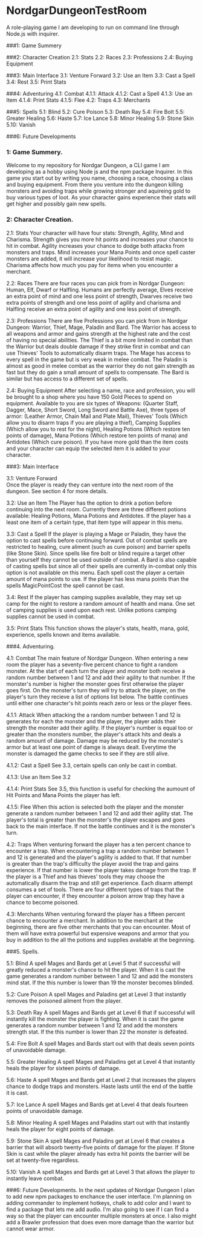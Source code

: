 # NordgarDungeonTestRoom
A role-playing game I am developing to run on command line through Node.js with inquirer.

###1: Game Summery

###2: Character Creation
2.1: Stats
2.2: Races
2.3: Professions
2.4: Buying Equipment

###3: Main Interface
3.1: Venture Forward
3.2: Use an Item
3.3: Cast a Spell
3.4: Rest
3.5: Print Stats

###4: Adventuring
4.1: Combat
4.1.1: Attack
4.1.2: Cast a Spell
4.1.3: Use an Item
4.1.4: Print Stats
4.1.5: Flee
4.2: Traps
4.3: Merchants

###5: Spells
5.1: Blind
5.2: Cure Poison
5.3: Death Ray
5.4: Fire Bolt
5.5: Greater Healing
5.6: Haste
5.7: Ice Lance
5.8: Minor Healing
5.9: Stone Skin
5.10: Vanish

###6: Future Developments



### 1: Game Summery.
Welcome to my repository for Nordgar Dungeon, a CLI game I am developing as a hobby using Node js and the npm package Inquirer.  In this game you start out by writing you name, choosing
a race, choosing a class and buying equipment.  From there you venture into the dungeon killing monsters and avoiding traps while growing stronger and aquireing gold to buy various types of
loot. As your character gains experience their stats will get higher and possibly gain new spells.

### 2: Character Creation.

2.1: Stats
Your character will have four stats: Strength, Agility, Mind and Charisma.  Strength gives you more hit points and increases your chance to hit in combat.  Agility increases your
chance to dodge both attacks from monsters and traps.  Mind increases your Mana Points and once spell caster monsters are added, it will increase your likelihood to resist magic. 
Charisma affects how much you pay for items when you encounter a merchant.

2.2: Races
There are four races you can pick from in Nordgar Dungeon: Human, Elf, Dwarf or Halfling.  Humans are perfectly average, Elves receive an extra point of mind and one less point of strength,
Dwarves receive two extra points of strength and one less point of agility and charisma and Halfling receive an extra point of agility and one less point of strength.

2.3: Professions
There are five Professions you can pick from in Nordgar Dungeon: Warrior, Thief, Mage, Paladin and Bard.  The Warrior has access to all weapons and armor and gains strength at the highest
rate and the cost of having no special abilities.  The Thief is a bit more limited in combat than the Warrior but deals double damage if they strike first in combat and can use Thieves'
Tools to automatically disarm traps.  The Mage has access to every spell in the game but is very weak in melee combat.  The Paladin is almost as good in melee combat as the warrior 
they do not gain strength as fast but they do gain a small amount of spells to compensate.  The Bard is similar but has access to a different set of spells.

2.4: Buying Equipment
After selecting a name, race and profession, you will be brought to a shop where you have 150 Gold Pieces to spend on equipment.  Available to you are six types of Weapons:
(Quarter Staff, Dagger, Mace, Short Sword, Long Sword and Battle Axe), three types of armor: (Leather Armor, Chain Mail and Plate Mail), Thieves' Tools (Which allow you to disarm traps if
you are playing a thief), Camping Supplies (Which allow you to rest for the night), Healing Potions (Which restore ten points of damage), Mana Potions (Which restore ten points of mana) and
Antidotes (Which cure poison).  If you have more gold than the item costs and your character can equip the selected item it is added to your character.

###3: Main Interface


3.1: Venture Forward			
Once the player is ready they can venture into the next room of the dungeon.  See section 4 for more details.

3.2: Use an Item
The Player has the option to drink a potion before continuing into the next room.  Currently there are three different potions available: Healing Potions, Mana Potions and Antidotes. If
the player has a least one item of a certain type, that item type will appear in this menu.

3.3: Cast a Spell
If the player is playing a Mage or Paladin, they have the option to cast spells before continuing forward.  Out of combat spells are restricted to healing, cure aliment (such as cure poison)
and barrier spells (like Stone Skin).  Since spells like fire bolt or blind require a target other than yourself they cannot be used outside of combat.  A Bard is also capable of casting
spells but since all of their spells are currently in-combat only this option is not available on this menu.  Each spell cost the player a certain amount of mana points to use.
If the player has less mana points than the spells MagicPointCost the spell cannot be cast.

3.4: Rest
If the player has camping supplies available, they may set up camp for the night to restore a random amount of health and mana.  One set of camping supplies is used upon each rest.
Unlike potions camping supplies cannot be used in combat.

3.5: Print Stats
This function shows the player's stats, health, mana, gold, experience, spells known and items available.

###4. Adventuring.


4.1: Combat
The main feature of Nordgar Dungeon. When entering a new room the player has a seventy-five percent chance to fight a random monster.  At the start of each turn the player and monster both
receive a random number between 1 and 12 and add their agility to that number.  If the monster's number is higher the monster goes first otherwise the player goes first.  On the monster's
turn they will try to attack the player, on the player's turn they recieve a list of options list below.  The battle continues until either one character's hit points reach zero or less or
the player flees.

4.1.1: Attack
When attacking the a random number between 1 and 12 is generates for each the monster and the player, the player adds their strength the monster add their agility.  If the player's number
is equal too or greater than the monsters number, the player's attack hits and deals a random amount of damage.  Damage may be reduced by the monster's armor but at least one point of damge
is always dealt.  Everytime the monster is damaged the game checks to see if they are still alive.

4.1.2: Cast a Spell
See 3.3, certain spells can only be cast in combat.

4.1.3: Use an Item
See 3.2

4.1.4: Print Stats
See 3.5, this function is useful for checking the aumount of Hit Points and Mana Points the player has left.

4.1.5: Flee
When this action is selected both the player and the monster generate a random number between 1 and 12 and add their agility stat. The player's total is greater than the monster's the player
escapes and goes back to the main interface.  If not the battle continues and it is the monster's turn.

4.2: Traps
When venturing forward the player has a ten percent chance to encounter a trap.  When encountering a trap a random number between 1 and 12 is generated and the player's agility is added
to that.  If that number is greater than the trap's difficulty the player avoid the trap and gains experience.  If that number is lower the player takes damage from the trap.  If the player
is a Thief and has thieves' tools they may choose the automatically disarm the trap and still get experience. Each disarm attempt consumes a set of tools.
There are four different types of traps that the player can encounter, if they encounter a poison arrow trap they have a chance to become poisoned.

4.3: Merchants
When venturing forward the player has a fifteen percent chance to encounter a merchant.  In addition to the merchant at the beginning, there are five other merchants that you can encounter.
Most of them will have extra powerful but expensive weapons and armor that you buy in addition to the all the potions and supplies available at the beginning.

###5. Spells.

5.1: Blind
A spell Mages and Bards get at Level 5 that if successful will greatly reduced a monster's chance to hit the player.  When it is cast the game generates a random number between 1 and 12 and
add the monsters mind stat.  If the this number is lower than 19 the monster becomes blinded.

5.2: Cure Poison
A spell Mages and Paladins get at Level 3 that instantly removes the poisoned ailment from the player.

5.3: Death Ray
A spell Mages and Bards get at Level 6 that if successful will instantly kill the monster the player is fighting.  When it is cast the game generates a random number between 1 and 12 and
add the monsters strength stat.  If the this number is lower than 22 the monster is defeated.

5.4: Fire Bolt
A spell Mages and Bards start out with that deals seven points of unavoidable damage.

5.5: Greater Healing
A spell Mages and Paladins get at Level 4 that instantly heals the player for sixteen points of damage.

5.6: Haste
A spell Mages and Bards get at Level 2 that increases the players chance to dodge traps and monsters.  Haste lasts until the end of the battle it is cast.

5.7: Ice Lance
A spell Mages and Bards get at Level 4 that deals fourteen points of unavoidable damage.

5.8: Minor Healing
A spell Mages and Paladins start out with that instantly heals the player for eight points of damage.

5.9: Stone Skin
A spell Mages and Paladins get at Level 6 that creates a barrier that will absorb twenty-five points of damage for the player.  If Stone Skin is cast while the player already has extra 
hit points the barrier will be set at twenty-five regardless.

5.10: Vanish
A spell Mages and Bards get at Level 3 that allows the player to instantly leave combat.																					

###6: Future Developments.
In the next updates of Nordgar Dungeon I plan to add new npm packages to enchance the user interface.  I'm planning on adding commander to implement hotkeys, chalk to add color and I want
to find a package that lets me add audio.  I'm also going to see if I can find a way so that the player can encounter multiple monsters at once.  I also might add a Brawler profession that
does even more damage than the warrior but cannot wear armor.
